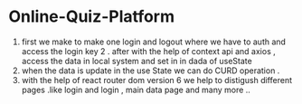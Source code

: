# Online-Quiz-Platform
1. first we make to make one login and logout where we have to auth  and access the login key
2 . after with the help of context api and axios , access the data in local system and set in in dada of useState
3. when the data is update in the use State we can do CURD operation .
4. with the help of react router dom version 6 we help to distigush different pages .like login and login , main data page and many more ..
